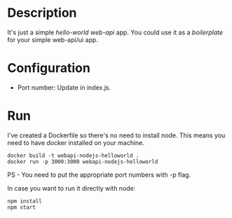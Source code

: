 # Description
It's just a simple *hello-world web-api* app. You could use it as a *boilerplate* for your simple web-api/ui app.

# Configuration
- Port number: Update in index.js.

# Run
I've created a Dockerfile so there's no need to install node. This means you need to have docker installed on your machine.
 ```
 docker build -t webapi-nodejs-helloworld .
 docker run -p 3000:3000 webapi-nodejs-helloworld
 ```
PS - You need to put the appropriate port numbers with -p flag.

 In case you want to run it directly with node:
 ```
 npm install
 npm start
 ```
